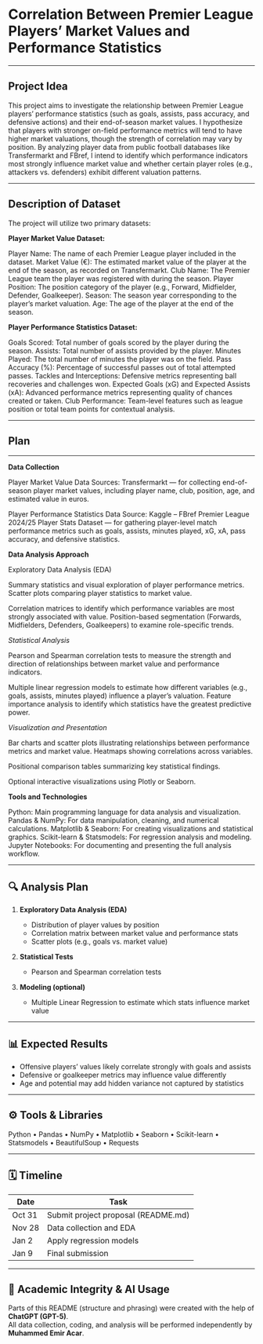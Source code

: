 # Correlation Between Premier League Players’ Market Values and Performance Statistics

---

## Project Idea
This project aims to investigate the relationship between Premier League players’ performance statistics (such as goals, assists, pass accuracy, and defensive actions) and their end-of-season market values. I hypothesize that players with stronger on-field performance metrics will tend to have higher market valuations, though the strength of correlation may vary by position. By analyzing player data from public football databases like Transfermarkt and FBref, I intend to identify which performance indicators most strongly influence market value and whether certain player roles (e.g., attackers vs. defenders) exhibit different valuation patterns.

---

## Description of Dataset
The project will utilize two primary datasets:

**Player Market Value Dataset:**  

Player Name: The name of each Premier League player included in the dataset.
Market Value (€): The estimated market value of the player at the end of the season, as recorded on Transfermarkt.
Club Name: The Premier League team the player was registered with during the season.
Player Position: The position category of the player (e.g., Forward, Midfielder, Defender, Goalkeeper).
Season: The season year corresponding to the player’s market valuation.
Age: The age of the player at the end of the season.

**Player Performance Statistics Dataset:**  

Goals Scored: Total number of goals scored by the player during the season.
Assists: Total number of assists provided by the player.
Minutes Played: The total number of minutes the player was on the field.
Pass Accuracy (%): Percentage of successful passes out of total attempted passes.
Tackles and Interceptions: Defensive metrics representing ball recoveries and challenges won.
Expected Goals (xG) and Expected Assists (xA): Advanced performance metrics representing quality of chances created or taken.
Club Performance: Team-level features such as league position or total team points for contextual analysis.

---

## Plan

---
**Data Collection**

Player Market Value Data Sources:
Transfermarkt — for collecting end-of-season player market values, including player name, club, position, age, and estimated value in euros.

Player Performance Statistics Data Source:
Kaggle – FBref Premier League 2024/25 Player Stats Dataset — for gathering player-level match performance metrics such as goals, assists, minutes played, xG, xA, pass accuracy, and defensive statistics.

**Data Analysis Approach**

Exploratory Data Analysis (EDA)

Summary statistics and visual exploration of player performance metrics.
Scatter plots comparing player statistics to market value.

Correlation matrices to identify which performance variables are most strongly associated with value.
Position-based segmentation (Forwards, Midfielders, Defenders, Goalkeepers) to examine role-specific trends.

*Statistical Analysis*

Pearson and Spearman correlation tests to measure the strength and direction of relationships between market value and performance indicators.

Multiple linear regression models to estimate how different variables (e.g., goals, assists, minutes played) influence a player’s valuation.
Feature importance analysis to identify which statistics have the greatest predictive power.

*Visualization and Presentation*

Bar charts and scatter plots illustrating relationships between performance metrics and market value.
Heatmaps showing correlations across variables.

Positional comparison tables summarizing key statistical findings.

Optional interactive visualizations using Plotly or Seaborn.

**Tools and Technologies**

Python: Main programming language for data analysis and visualization.
Pandas & NumPy: For data manipulation, cleaning, and numerical calculations.
Matplotlib & Seaborn: For creating visualizations and statistical graphics.
Scikit-learn & Statsmodels: For regression analysis and modeling.
Jupyter Notebooks: For documenting and presenting the full analysis workflow.

---

## 🔍 Analysis Plan
1. **Exploratory Data Analysis (EDA)**  
   - Distribution of player values by position  
   - Correlation matrix between market value and performance stats  
   - Scatter plots (e.g., goals vs. market value)

2. **Statistical Tests**  
   - Pearson and Spearman correlation tests  

3. **Modeling (optional)**  
   - Multiple Linear Regression to estimate which stats influence market value  

---

## 📊 Expected Results
- Offensive players’ values likely correlate strongly with goals and assists  
- Defensive or goalkeeper metrics may influence value differently  
- Age and potential may add hidden variance not captured by statistics  

---

## ⚙️ Tools & Libraries
Python • Pandas • NumPy • Matplotlib • Seaborn • Scikit-learn • Statsmodels • BeautifulSoup • Requests  

---

## 🗓️ Timeline

| Date | Task |
|------|------|
| Oct 31 | Submit project proposal (README.md) |
| Nov 28 | Data collection and EDA |
| Jan 2 | Apply regression models |
| Jan 9 | Final submission |

---

## 🤝 Academic Integrity & AI Usage
Parts of this README (structure and phrasing) were created with the help of **ChatGPT (GPT-5)**.  
All data collection, coding, and analysis will be performed independently by **Muhammed Emir Acar**.

